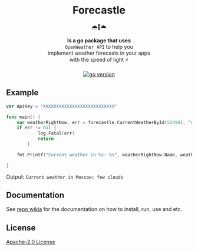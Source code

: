 <h1 align="center">Forecastle</h1>
<div align="center"><p>🌧🏰🌥</p></div>
<div align="center"><strong>Is a go package that uses</strong></div>
<div align="center"><code>OpenWeather API</code> to help you</div>
<div align="center">implement weather forecasts in your apps</div>
<div align="center">with the speed of light ⚡️</div>
<br>
<div align="center">
<a href="https://github.com/h4desune/forecastle">
<img src="https://img.shields.io/github/go-mod/go-version/h4desune/forecastle.svg" alt="go version">
</a>
</div>

## Example

```go
var ApiKey = "XXXXXXXXXXXXXXXXXXXXXXXXXXX"

func main() {
	var weatherRightNow, err = forecastle.CurrentWeatherById(524901, "metric", ApiKey, "us")
	if err != nil {
            log.Fatal(err)  
            return
        }

    fmt.Printf("Current weather in %s: %s", weatherRightNow.Name, weatherRightNow.Weather[0].Description)

}
```
Output: `Current weather in Moscow: few clouds`
## Documentation

See [repo wikia](https://github.com/h4desune/forecastle/wiki) for the documentation on how to install, run, use and etc.

## License
[Apache-2.0 License](http://www.apache.org/licenses/LICENSE-2.0)
